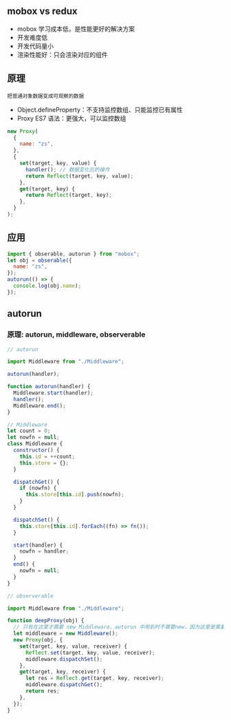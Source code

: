 ## mobox vs redux

- mobox 学习成本低，是性能更好的解决方案
- 开发难度低
- 开发代码量小
- 渲染性能好：只会渲染对应的组件

## 原理

`把普通对象数据变成可观察的数据`

- Object.defineProperty：不支持监控数组、只能监控已有属性
- Proxy ES7 语法：更强大，可以监控数组

```js
new Proxy(
  {
    name: "zs",
  },
  {
    set(target, key, value) {
      handler(); // 数据变化后的操作
      return Reflect(target, key, value);
    },
    get(target, key) {
      return Reflect(target, key);
    },
  }
);
```

## 应用

```js
import { obserable, autorun } from "mobox";
let obj = obserable({
  name: "zs",
});
autorun(() => {
  console.log(obj.name);
});
```

## autorun

### 原理: autorun, middleware, observerable

```js
// autorun

import Middleware from "./Middleware";

autorun(handler);

function autorun(handler) {
  Middleware.start(handler);
  handler();
  Middleware.end();
}
```

```js
// Middleware
let count = 0;
let nowfn = null;
class Middleware {
  constructor() {
    this.id = ++count;
    this.store = {};
  }

  dispatchGet() {
    if (nowfn) {
      this.store[this.id].push(nowfn);
    }
  }

  dispatchSet() {
    this.store[this.id].forEach((fn) => fn());
  }

  start(handler) {
    nowfn = handler;
  }
  end() {
    nowfn = null;
  }
}
```

```js
// observerable

import Middleware from "./Middleware";

function deepProxy(obj) {
  // 只有在这里才需要 new Middleware，autorun 中用到时不需要new，因为这里是需要用到对应的 this
  let middleware = new Middleware();
  new Proxy(obj, {
    set(target, key, value, receiver) {
      Reflect.set(target, key, value, receiver);
      middleware.dispatchSet();
    },
    get(target, key, receiver) {
      let res = Reflect.get(target, key, receiver);
      middleware.dispatchGet();
      return res;
    },
  });
}
```
